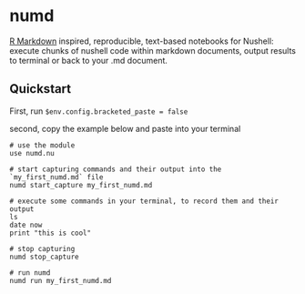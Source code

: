# numd

[R Markdown](https://bookdown.org/yihui/rmarkdown/basics.html#basics) inspired, reproducible, text-based notebooks for Nushell:
execute chunks of nushell code within markdown documents, output results to terminal or back to your .md document.

## Quickstart

First, run `$env.config.bracketed_paste = false`

second, copy the example below and paste into your terminal

```nushell
# use the module
use numd.nu

# start capturing commands and their output into the `my_first_numd.md` file
numd start_capture my_first_numd.md

# execute some commands in your terminal, to record them and their output
ls
date now
print "this is cool"

# stop capturing
numd stop_capture

# run numd
numd run my_first_numd.md
```
